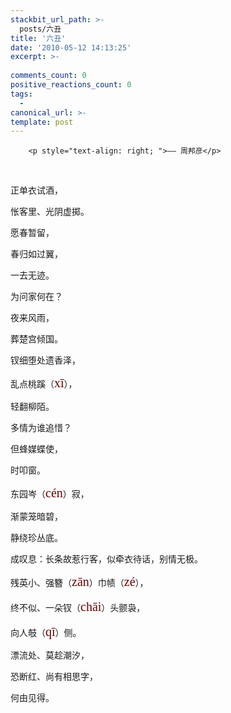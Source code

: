 ```yaml
---
stackbit_url_path: >-
  posts/六丑
title: '六丑'
date: '2010-05-12 14:13:25'
excerpt: >-
  
comments_count: 0
positive_reactions_count: 0
tags: 
  - 
canonical_url: >-
template: post
---
```


        <p style="text-align: right; ">—— 周邦彦</p>
<p>&nbsp;</p>
<p>正单衣试酒，</p>
<p>怅客里、光阴虚掷。</p>
<p>愿春暂留，</p>
<p>春归如过翼，</p>
<p>一去无迹。</p>
<p>为问家何在？</p>
<p>夜来风雨，</p>
<p>葬楚宫倾国。</p>
<p>钗细堕处遗香泽，</p>
<p>乱点桃蹊（<span class="Apple-style-span" style="font-family: pinyin; line-height: 26px; font-size: 20px; color: rgb(102, 0, 0); -webkit-border-horizontal-spacing: 2px; -webkit-border-vertical-spacing: 2px; ">xī</span>），</p>
<p>轻翻柳陌。</p>
<p>多情为谁追惜？</p>
<p>但蜂媒蝶使，</p>
<p>时叩窗。</p>
<p>东园岑（<span class="Apple-style-span" style="font-family: pinyin; line-height: 26px; font-size: 20px; color: rgb(102, 0, 0); -webkit-border-horizontal-spacing: 2px; -webkit-border-vertical-spacing: 2px; ">cén</span>）寂，</p>
<p>渐蒙笼暗碧，</p>
<p>静绕珍丛底。</p>
<p>成叹息：长条故惹行客，似牵衣待话，别情无极。</p>
<p>残英小、强簪（<span class="Apple-style-span" style="font-family: pinyin; line-height: 26px; font-size: 20px; color: rgb(102, 0, 0); -webkit-border-horizontal-spacing: 2px; -webkit-border-vertical-spacing: 2px; ">zān</span>）巾帻（<span class="Apple-style-span" style="font-family: pinyin; line-height: 26px; font-size: 20px; color: rgb(102, 0, 0); -webkit-border-horizontal-spacing: 2px; -webkit-border-vertical-spacing: 2px; ">zé</span>），</p>
<p>终不似、一朵钗（<span class="Apple-style-span" style="font-family: pinyin; line-height: 26px; font-size: 20px; color: rgb(102, 0, 0); -webkit-border-horizontal-spacing: 2px; -webkit-border-vertical-spacing: 2px; ">chāi</span>）头颤袅，</p>
<p>向人攲（<span class="Apple-style-span" style="font-family: pinyin; line-height: 26px; font-size: 20px; color: rgb(102, 0, 0); ">qī</span>）侧。</p>
<p>漂流处、莫趁潮汐，</p>
<p>恐断红、尚有相思字，</p>
<p>何由见得。</p>
<p>&nbsp;</p>
      